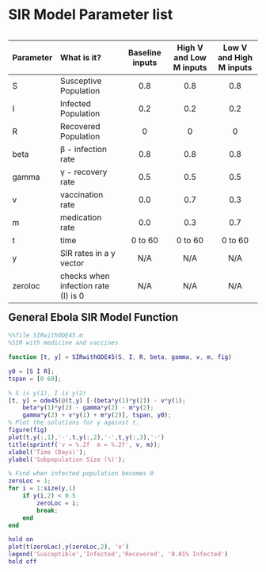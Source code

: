 



<style>
table {float:left}
</style>



# SIR Model Parameter list

 Parameter | What is it?                          | Baseline inputs| High V and Low M inputs | Low V and High M inputs
:----------|:-------------------------------------|:--------------:|:--------------:|:-------------:
 S         | Susceptive Population                | 0.8           | 0.8           | 0.8
 I         | Infected Population                  | 0.2            | 0.2            | 0.2
 R         | Recovered Population                 | 0              | 0              | 0
 beta      | β -  infection rate                  | 0.8        | 0.8        | 0.8
 gamma     | γ - recovery rate                    | 0.5            | 0.5            | 0.5
 v         | vaccination rate                     | 0.0            | 0.7            | 0.3
 m         | medication rate                      | 0.0            | 0.3            | 0.7
 t         | time                                 | 0 to 60        | 0 to 60        | 0 to 60
 y         | SIR rates in a y vector              | N/A            | N/A | N/A
 zeroloc   | checks when infection rate (I) is 0  | N/A            | N/A | N/A
 

## General Ebola SIR Model Function


```matlab
%%file SIRwithODE45.m
%SIR with medicine and vaccines

function [t, y] = SIRwithODE45(S, I, R, beta, gamma, v, m, fig)

y0 = [S I R];
tspan = [0 60];

% S is y(1), I is y(2)
[t, y] = ode45(@(t,y) [-(beta*y(1)*y(2)) - v*y(1); 
    beta*y(1)*y(2) - gamma*y(2) - m*y(2); 
    gamma*y(2) + v*y(1) + m*y(2)], tspan, y0);
% Plot the solutions for y against t.
figure(fig)
plot(t,y(:,1),'-',t,y(:,2),'-',t,y(:,3),'-')
title(sprintf('v = %.2f  m = %.2f', v, m));
xlabel('Time (Days)');
ylabel('Subpopulation Size (%)');

% Find when infected population becomes 0
zeroLoc = 1;
for i = 1:size(y,1)
    if y(i,2) < 0.5
        zeroLoc = i;
        break;
    end
end

hold on
plot(t(zeroLoc),y(zeroLoc,2), 'o')
legend('Susceptible','Infected','Recovered', '0.01% Infected')
hold off
```
